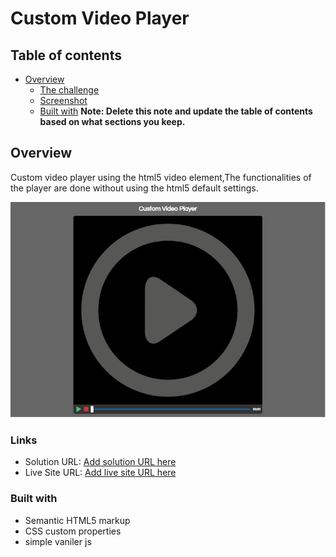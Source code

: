 # Custom Video Player

## Table of contents

- [Overview](#overview)
  - [The challenge](#the-challenge)
  - [Screenshot](#screenshot)
  - [Built with](#built-with)
    **Note: Delete this note and update the table of contents based on what sections you keep.**

## Overview

Custom video player using the html5 video element,The functionalities of the player are done without using
the html5 default settings.

![](./img/screenshot.jpg)

### Links

- Solution URL: [Add solution URL here](https://your-solution-url.com)
- Live Site URL: [Add live site URL here](https://your-live-site-url.com)

### Built with

- Semantic HTML5 markup
- CSS custom properties
- simple vaniler js
